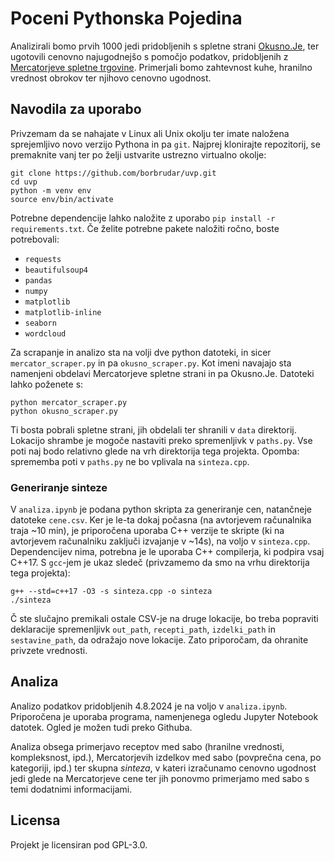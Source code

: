 # Poceni Pythonska Pojedina

Analizirali bomo prvih 1000 jedi pridobljenih s spletne strani [Okusno.Je](https://okusno.je/), ter ugotovili cenovno najugodnejšo s pomočjo podatkov, pridobljenih z [Mercatorjeve spletne trgovine](https://www.mercatoronline.si/sl/search). Primerjali bomo zahtevnost kuhe, hranilno vrednost obrokov ter njihovo cenovno ugodnost. 


## Navodila za uporabo

Privzemam da se nahajate v Linux ali Unix okolju ter imate naložena sprejemljivo novo verzijo Pythona in pa `git`. Najprej klonirajte repozitorij, se premaknite vanj ter po želji ustvarite ustrezno virtualno okolje:
```
git clone https://github.com/borbrudar/uvp.git
cd uvp
python -m venv env
source env/bin/activate
```

Potrebne dependencije lahko naložite z uporabo `pip install -r requirements.txt`.
Če želite potrebne pakete naložiti ročno, boste potrebovali:
* `requests`
* `beautifulsoup4`
* `pandas`
* `numpy`
* `matplotlib`
* `matplotlib-inline`
* `seaborn` 
* `wordcloud`

Za scrapanje in analizo sta na volji dve python datoteki, in sicer
`mercator_scraper.py` in pa `okusno_scraper.py`. Kot imeni navajajo sta namenjeni obdelavi Mercatorjeve spletne strani in pa Okusno.Je.
Datoteki lahko poženete s:
```
python mercator_scraper.py
python okusno_scraper.py
```

Ti bosta pobrali spletne strani, jih obdelali ter shranili v `data` direktorij. Lokacijo shrambe je mogoče nastaviti preko
spremenljivk v `paths.py`. Vse poti naj bodo relativno glede na vrh direktorija tega projekta. Opomba: sprememba poti v `paths.py` ne bo vplivala na `sinteza.cpp`.

### Generiranje sinteze

V `analiza.ipynb` je podana python skripta za generiranje cen, natančneje datoteke `cene.csv`. Ker je le-ta dokaj počasna (na avtorjevem računalnika traja ~10 min), je priporočena uporaba C++ verzije te skripte (ki na avtorjevem računalniku zaključi izvajanje v ~14s), na voljo v `sinteza.cpp`. Dependencijev nima, potrebna je le uporaba C++ compilerja, ki podpira vsaj C++17. S `gcc`-jem je ukaz sledeč (privzamemo da smo na vrhu direktorija tega projekta):

```
g++ --std=c++17 -O3 -s sinteza.cpp -o sinteza 
./sinteza
```

Č ste slučajno premikali ostale CSV-je na druge lokacije, bo treba popraviti deklaracije spremenljivk `out_path`, `recepti_path`, `izdelki_path` in `sestavine_path`, da odražajo nove lokacije. Zato priporočam, da ohranite privzete vrednosti. 

## Analiza 

Analizo podatkov pridobljenih 4.8.2024 je na voljo v `analiza.ipynb`. Priporočena je uporaba programa, namenjenega ogledu Jupyter Notebook datotek. Ogled je možen tudi preko Githuba. 

Analiza obsega primerjavo receptov med sabo (hranilne vrednosti, kompleksnost, ipd.), Mercatorjevih izdelkov med sabo (povprečna cena, po kategoriji, ipd.) ter skupna *sinteza*, v kateri izračunamo cenovno ugodnost jedi glede na Mercatorjeve cene ter jih ponovmo primerjamo med sabo s temi dodatnimi informacijami.

## Licensa

Projekt je licensiran pod GPL-3.0. 
